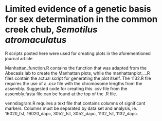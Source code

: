 # Limited evidence of a genetic basis for sex determination in the common creek chub, *Semotilus atromaculatus*

R scripts posted here were used for creating plots in the aforementioned journal article

Manhattan_function.R contains the function that was adapted from the Abecasis lab to create the Manhattan plots, while the manhattanplot_...R files contain the actual script for generating the plot itself. The 1132.R file requires the use of a .csv file with the chromosome lengths from the assembly. Suggested code for creating this .csv file from the assembly.fasta file can be found at the top of the .R file. 

venndiagram.R requires a text file that contains columns of significant markers. Columns must be separated by data set and analysis, ie. 16020_fst, 16020_dapc, 3052_fst, 3052_dapc, 1132_fst, 1132_dapc. 

